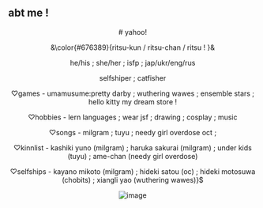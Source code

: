 ## abt me !
<div align="center">
  # yahoo! 
  
  &\color{#676389}{ritsu-kun / ritsu-chan / ritsu ! }&
  
  he/his ; she/her ; isfp ; jap/ukr/eng/rus

  selfshiper ; catfisher
  
  ♡games - umamusume:pretty darby ; wuthering wawes ; ensemble stars ; hello kitty my dream store !
  
  ♡hobbies - lern languages ; wear jsf ; drawing ; cosplay ; music 

  ♡songs - milgram ; tuyu ; needy girl overdose oct ; 

  ♡kinnlist - kashiki yuno (milgram) ; haruka sakurai (milgram) ; under kids (tuyu) ; ame-chan (needy girl overdose)

  ♡selfships - kayano mikoto (milgram) ; hideki satou (oc) ; hideki motosuwa (chobits) ; xiangli yao (wuthering wawes)}$
  
  ![image](https://files.catbox.moe/448fp8.png)
  
</div>
